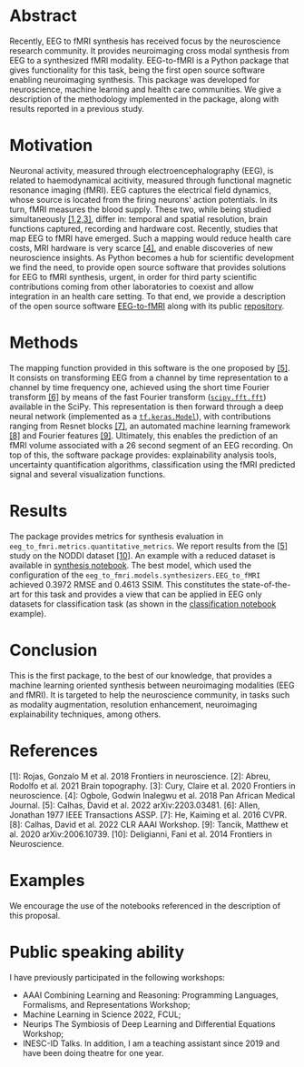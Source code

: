 
# Abstract
Recently, EEG to fMRI synthesis has received focus by the neuroscience research community. It provides neuroimaging cross modal synthesis from EEG to a synthesized fMRI modality. EEG-to-fMRI is a Python package that gives functionality for this task, being the first open source software enabling neuroimaging synthesis. This package was developed for neuroscience, machine learning and health care communities. We give a description of the methodology implemented in the package, along with results reported in a previous study.


# Motivation
Neuronal activity, measured through electroencephalography (EEG), is related to haemodynamical acitivity, measured through functional magnetic resonance imaging (fMRI). EEG captures the electrical field dynamics, whose source is located from the firing neurons' action potentials. In its turn, fMRI measures the blood supply. These two, while being studied simultaneously [\[1,2,3\]](#references), differ in: temporal and spatial resolution, brain functions captured, recording and hardware cost. Recently, studies that map EEG to fMRI have emerged. Such a mapping would reduce health care costs, MRI hardware is very scarce [\[4\]](#references), and enable discoveries of new neuroscience insights. As Python becomes a hub for scientific development we find the need, to provide open source software that provides solutions for EEG to fMRI synthesis, urgent, in order for third party scientific contributions coming from other laboratories to coexist and allow integration in an health care setting. To that end, we provide a description of the open source software [EEG-to-fMRI](https://pypi.org/project/eeg-to-fmri/) along with its public [repository](https://github.com/eeg-to-fmri/eeg-to-fmri).
# Methods
The mapping function provided in this software is the one proposed by [\[5\]](#references). It consists on transforming EEG from a channel by time representation to a channel by time frequency one, achieved using the short time Fourier transform [\[6\]](#references) by means of the fast Fourier transform ([```scipy.fft.fft```](https://docs.scipy.org/doc/scipy/reference/generated/scipy.fft.fft.html)) available in the SciPy. This representation is then forward through a deep neural network (implemented as a [```tf.keras.Model```](https://www.tensorflow.org/api_docs/python/tf/keras/Model)), with contributions ranging from Resnet blocks [\[7\]](#references), an automated machine learning framework [\[8\]](#references) and Fourier features [\[9\]](#references). Ultimately, this enables the prediction of an fMRI volume associated with a $26$ second segment of an EEG recording. On top of this, the software package provides: explainability analysis tools, uncertainty quantification algorithms, classification using the fMRI predicted signal and several visualization functions. 
# Results
The package provides metrics for synthesis evaluation in ```eeg_to_fmri.metrics.quantitative_metrics```. We report results from the [\[5\]](#references) study on the NODDI dataset [\[10\]](#references). An example with a reduced dataset is available in [synthesis notebook](https://github.com/eeg-to-fmri/eeg-to-fmri/blob/main/examples/synthesis.ipynb). The best model, which used the configuration of the ```eeg_to_fmri.models.synthesizers.EEG_to_fMRI``` achieved 0.3972  RMSE and 0.4613 SSIM. This constitutes the state-of-the-art for this task and provides a view that can be applied in EEG only datasets for classification task (as shown in the [classification notebook](https://github.com/eeg-to-fmri/eeg-to-fmri/blob/main/examples/classification_contrastive.ipynb) example).
# Conclusion
This is the first package, to the best of our knowledge, that provides a machine learning oriented synthesis between neuroimaging modalities (EEG and fMRI). It is targeted to help the neuroscience community, in tasks such as modality augmentation, resolution enhancement, neuroimaging explainability techniques, among others.
# References
\[1\]: Rojas, Gonzalo M et al. 2018 Frontiers in neuroscience.
\[2\]: Abreu, Rodolfo et al. 2021 Brain topography.
\[3\]: Cury, Claire et al. 2020 Frontiers in neuroscience.
\[4\]: Ogbole, Godwin Inalegwu et al. 2018 Pan African Medical Journal.
\[5\]: Calhas, David et al. 2022 arXiv:2203.03481.
\[6\]: Allen, Jonathan 1977 IEEE Transactions ASSP.
\[7\]: He, Kaiming et al. 2016 CVPR.
\[8\]: Calhas, David et al. 2022 CLR AAAI Workshop.
\[9\]: Tancik, Matthew et al. 2020 arXiv:2006.10739.
\[10\]: Deligianni, Fani et al. 2014 Frontiers in Neuroscience.




# Examples
We encourage the use of the notebooks referenced in the description of this proposal. 
# Public speaking ability
I have previously participated in the following workshops:
- AAAI Combining Learning and Reasoning: Programming Languages, Formalisms, and Representations Workshop;
- Machine Learning in Science 2022, FCUL;
- Neurips The Symbiosis of Deep Learning and Differential Equations Workshop;
- INESC-ID Talks.
In addition, I am a teaching assistant since 2019 and have been doing theatre for one year. 